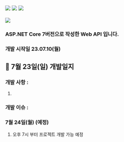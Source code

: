 ## <img src="https://img.shields.io/badge/MySQL-4479A1?style=for-the-badge&logo=MySQL&logoColor=white"> <img src="https://img.shields.io/badge/redis-DC382D?style=for-the-badge&logo=Redis&logoColor=white"> <img src="https://img.shields.io/badge/csharp-239120?style=for-the-badge&logo=CSharp&logoColor=white">
<img src="https://capsule-render.vercel.app/api?type=waving&color=auto&height=200&section=header&text=UnityKoreaAward&fontSize=60" />

### ASP.NET Core 7버전으로 작성한 Web API 입니다.
### 개발 시작일 23.07.10(월)

## 📍 7월 23일(일) 개발일지
### 개발 사항 : 
1. 
   
### 개발 이슈 : 

   
### 7월 24일(월) (예정)
1. 오후 7시 부터 프로젝트 개발 가능 예정
